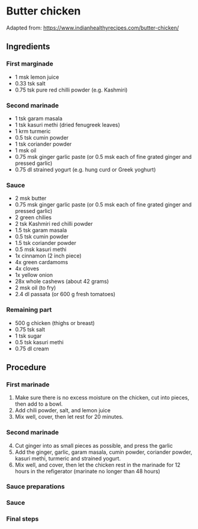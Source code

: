 # Butter chicken
Adapted from: https://www.indianhealthyrecipes.com/butter-chicken/
## Ingredients
### First marginade
- 1 msk lemon juice
- 0.33 tsk salt
- 0.75 tsk pure red chilli powder (e.g. Kashmiri)
### Second marinade
- 1 tsk garam masala
- 1 tsk kasuri methi (dried fenugreek leaves)
- 1 krm turmeric
- 0.5 tsk cumin powder
- 1 tsk coriander powder
- 1 msk oil
- 0.75 msk ginger garlic paste (or 0.5 msk each of fine grated ginger and pressed garlic)
- 0.75 dl strained yogurt (e.g. hung curd or Greek yoghurt)
### Sauce
- 2 msk butter
- 0.75 msk ginger garlic paste (or 0.5 msk each of fine grated ginger and pressed garlic)
- 2 green chilies
- 2 tsk Kashmiri red chilli powder
- 1.5 tsk garam masala
- 0.5 tsk cumin powder
- 1.5 tsk coriander powder
- 0.5 msk kasuri methi
- 1x cinnamon (2 inch piece)
- 4x green cardamoms
- 4x cloves
- 1x yellow onion
- 28x whole cashews (about 42 grams)
- 2 msk oil (to fry)
- 2.4 dl passata (or 600 g fresh tomatoes)
### Remaining part
- 500 g chicken (thighs or breast)
- 0.75 tsk salt
- 1 tsk sugar
- 0.5 tsk kasuri methi
- 0.75 dl cream
## Procedure
### First marinade
1. Make sure there is no excess moisture on the chicken, cut into pieces, then add to a bowl.
2. Add chili powder, salt, and lemon juice
3. Mix well, cover, then let rest for 20 minutes.
### Second marinade
4. Cut ginger into as small pieces as possible, and press the garlic
5. Add the ginger, garlic, garam masala, cumin powder, coriander powder, kasuri methi, turmeric and strained yogurt.
6. Mix well, and cover, then let the chicken rest in the marinade for 12 hours in the refigerator (marinate no longer than 48 hours)
### Sauce preparations

### Sauce

### Final steps


